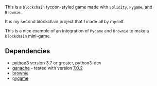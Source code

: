 This is a `blockchain` tycoon-styled game made with `Solidity`, `Pygame`, and `Brownie`.

It is my second blockchain project that I made all by myself.

This is a nice example of an integration of `Pygame` and `Brownie` to make a `blockchain` mini-game.

## Dependencies

* [python3](https://www.python.org/downloads/release/python-3910/) version 3.7 or greater, python3-dev
* [ganache](https://github.com/trufflesuite/ganache) - tested with version [7.0.2](https://github.com/trufflesuite/ganache/releases/tag/v7.0.2)
* [brownie](https://eth-brownie.readthedocs.io/en/stable/install.html)
* [pygame](https://www.pygame.org/download.shtml)

